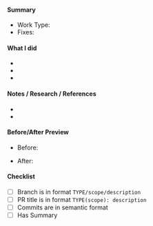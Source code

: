 #### Summary

- Work Type: <!-- Feature | Bugfix | Chore -->
- Fixes: <!-- Link to ticket; format [#1]-->

#### What I did

-
-
-

#### Notes / Research / References

<!-- Insert reference links or tutorial articles-->

-
-

#### Before/After Preview

- Before:
<!-- Insert relevant screenshot here -->
- After:
<!-- Insert relevant screenshot here -->

#### Checklist

- [ ] Branch is in format `TYPE/scope/description`
- [ ] PR title is in format `TYPE(scope): description`
- [ ] Commits are in semantic format
- [ ] Has Summary
